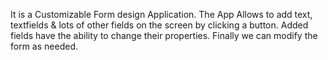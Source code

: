 It is a Customizable Form design Application. The App Allows to add text, textfields & lots of other fields on the screen by clicking a button. Added fields have the ability to change their properties. Finally we can modify the form as needed.
